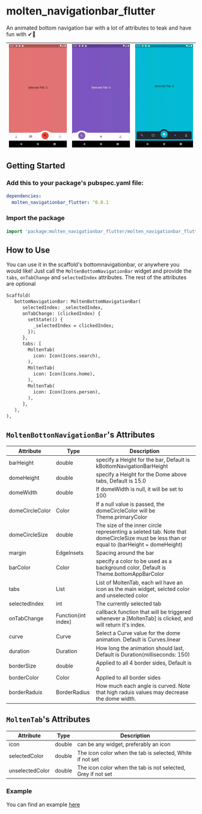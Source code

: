 # molten_navigationbar_flutter

An animated bottom navigation bar with a lot of attributes to teak and have fun with ✔🚀

| ![Image](example1.gif?raw=true) | ![Image](example2.gif?raw=true) | ![Image](example3.gif?raw=true) |
| :------------: | :------------: | :------------: |


## Getting Started

### Add this to your package's pubspec.yaml file:

```yaml
dependencies:
  molten_navigationbar_flutter: ^0.0.1
```

### Import the package

```dart
import 'package:molten_navigationbar_flutter/molten_navigationbar_flutter.dart';
```

## How to Use

You can use it in the scaffold's bottomnavigationbar, or anywhere you would like!
Just call the `MoltenBottomNavigationBar` widget and provide the `tabs`, `onTabChange` and `selectedIndex` attributes.
The rest of the attributes are optional

```
Scaffold(
   bottomNavigationBar: MoltenBottomNavigationBar(
      selectedIndex: _selectedIndex,
      onTabChange: (clickedIndex) {
        setState(() {
          _selectedIndex = clickedIndex;
        });
      },
      tabs: [
        MoltenTab(
          icon: Icon(Icons.search),
        ),
        MoltenTab(
          icon: Icon(Icons.home),
        ),
        MoltenTab(
          icon: Icon(Icons.person),
        ),
      ],
   ),
),
```

## `MoltenBottonNavigationBar`'s Attributes

| Attribute     | Type          | Description   |
| ------------- | ------------- | ------------- |
| barHeight     | double        | specify a Height for the bar, Default is kBottomNavigationBarHeight  |
| domeHeight     | double        | specify a Height for the Dome above tabs, Default is 15.0  |
| domeWidth     | double        | If domeWidth is null, it will be set to 100  |
| domeCircleColor     | Color        | If a null value is passed, the domeCircleColor will be Theme.primaryColor  |
| domeCircleSize     | double        | The size of the inner circle representing a seleted tab. Note that domeCircleSize must be less than or equal to (barHeight + domeHeight)  |
| margin     | EdgeInsets        | Spacing around the bar  |
| barColor     | Color        | specify a color to be used as a background color, Default is Theme.bottomAppBarColor  |
| tabs     | List<MoltenTab>        | List of MoltenTab, each wil have an icon as the main widget, selcted color and unselected color  |
| selectedIndex     | int        | The currently selected tab  |
| onTabChange     | Function(int index)        | callback function that will be triggered whenever a [MoltenTab] is clicked, and will return it's index.  |
| curve     | Curve        | Select a Curve value for the dome animation. Default is Curves.linear  |
| duration     | Duration        | How long the animation should last, Default is Duration(milliseconds: 150)  |
| borderSize     | double        | Applied to all 4 border sides, Default is 0  |
| borderColor     | Color        | Applied to all border sides  |
| borderRaduis     | BorderRadius        | How much each angle is curved. Note that high raduis values may decrease the dome width. |

## `MoltenTab`'s Attributes

| Attribute     | Type          | Description   |
| ------------- | ------------- | ------------- |
| icon     | double        | can be any widget, preferably an icon  |
| selectedColor     | double        | The icon color when the tab is selected, White if not set  |
| unselectedColor     | double        | The icon color when the tab is not selected, Grey if not set  |

### Example

You can find an example [here](https://github.com/AymanProjects/Molten_NavigationBar_Flutter/blob/master/example/lib/main.dart)



